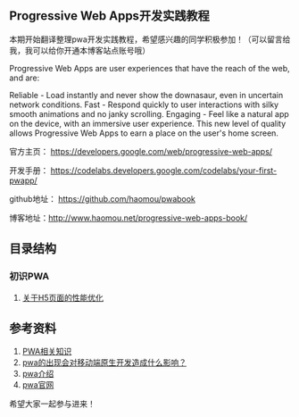 ## Progressive Web Apps开发实践教程
本期开始翻译整理pwa开发实践教程，希望感兴趣的同学积极参加！（可以留言给我，我可以给你开通本博客站点账号哦）

Progressive Web Apps are user experiences that have the reach of the web, and are:

Reliable - Load instantly and never show the downasaur, even in uncertain network conditions.
Fast - Respond quickly to user interactions with silky smooth animations and no janky scrolling.
Engaging - Feel like a natural app on the device, with an immersive user experience.
This new level of quality allows Progressive Web Apps to earn a place on the user's home screen.

官方主页： https://developers.google.com/web/progressive-web-apps/

开发手册： https://codelabs.developers.google.com/codelabs/your-first-pwapp/

github地址： https://github.com/haomou/pwabook

博客地址：http://www.haomou.net/progressive-web-apps-book/

## 目录结构
### 初识PWA
1. [关于H5页面的性能优化](./book/h5.md)

## 参考资料
1. [PWA相关知识](http://blog.csdn.net/u010009623/article/details/54313233)
2. [pwa的出现会对移动端原生开发造成什么影响？](https://www.zhihu.com/question/55635132)
3. [pwa介绍](https://github.com/JimmyVV/PWA-cookbook/wiki/PWA-guider)
4. [pwa官网](https://developers.google.com/web/progressive-web-apps/)

希望大家一起参与进来！